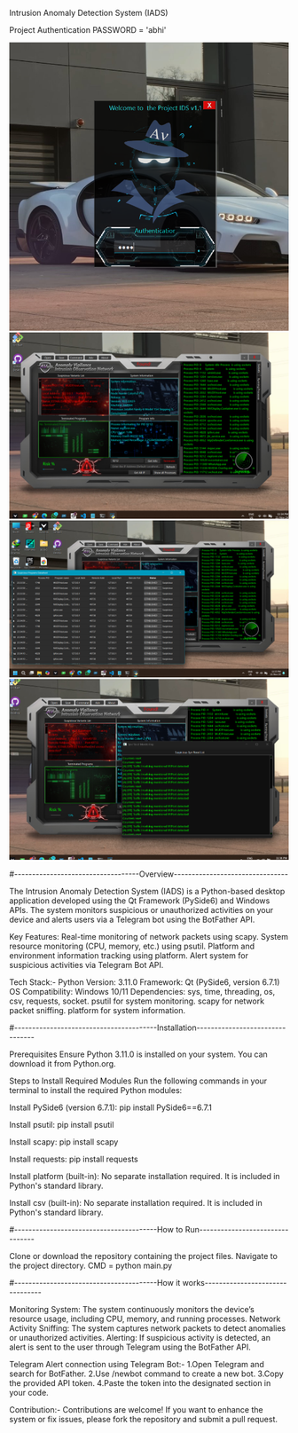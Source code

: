 Intrusion Anomaly Detection System (IADS)

Project Authentication PASSWORD = 'abhi'



![App Screenshots](Screenshots/Screenshot_admin.png)
![App Screenshots](Screenshots/Screenshot_main.png)
![App Screenshots](Screenshots/Screenshot_database.png)
![App Screenshots](Screenshots/Screenshot_NIDS.png)


#-----------------------------------Overview--------------------------------

The Intrusion Anomaly Detection System (IADS) is a Python-based 
desktop application developed using the Qt Framework (PySide6) 
and Windows APIs. The system monitors suspicious or unauthorized 
activities on your device and alerts users via a Telegram bot using the BotFather API.

Key Features:
Real-time monitoring of network packets using scapy.
System resource monitoring (CPU, memory, etc.) using psutil.
Platform and environment information tracking using platform.
Alert system for suspicious activities via Telegram Bot API.

Tech Stack:-
Python Version: 3.11.0
Framework: Qt (PySide6, version 6.7.1)
OS Compatibility: Windows 10/11
Dependencies:
sys, time, threading, os, csv, requests, socket.
psutil for system monitoring.
scapy for network packet sniffing.
platform for system information.


#----------------------------------------Installation--------------------------------

Prerequisites
Ensure Python 3.11.0 is installed on your system. You can download it from Python.org.

Steps to Install Required Modules
Run the following commands in your terminal to install the required Python modules:

Install PySide6 (version 6.7.1):
pip install PySide6==6.7.1

Install psutil:
pip install psutil

Install scapy:
pip install scapy

Install requests:
pip install requests


Install platform (built-in):
No separate installation required. It is included in Python's standard library.

Install csv (built-in):
No separate installation required. It is included in Python's standard library.

#----------------------------------------How to Run--------------------------------

Clone or download the repository containing the project files.
Navigate to the project directory.
CMD = python main.py


#----------------------------------------How it works--------------------------------

Monitoring System:
The system continuously monitors the device’s resource usage, including CPU, memory, and running processes.
Network Activity Sniffing:
The system captures network packets to detect anomalies or unauthorized activities.
Alerting:
If suspicious activity is detected, an alert is sent to the user through Telegram using the BotFather API.



Telegram Alert connection using Telegram Bot:-
1.Open Telegram and search for BotFather.
2.Use /newbot command to create a new bot.
3.Copy the provided API token.
4.Paste the token into the designated section in your code.


Contribution:-
Contributions are welcome! If you want to enhance the system or fix issues, please fork the repository and submit a pull request.
